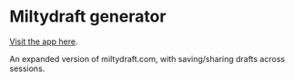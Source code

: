 # Miltydraft generator

[Visit the app here](https://milty.shenanigans.be/).

An expanded version of miltydraft.com, with saving/sharing drafts across sessions. 


